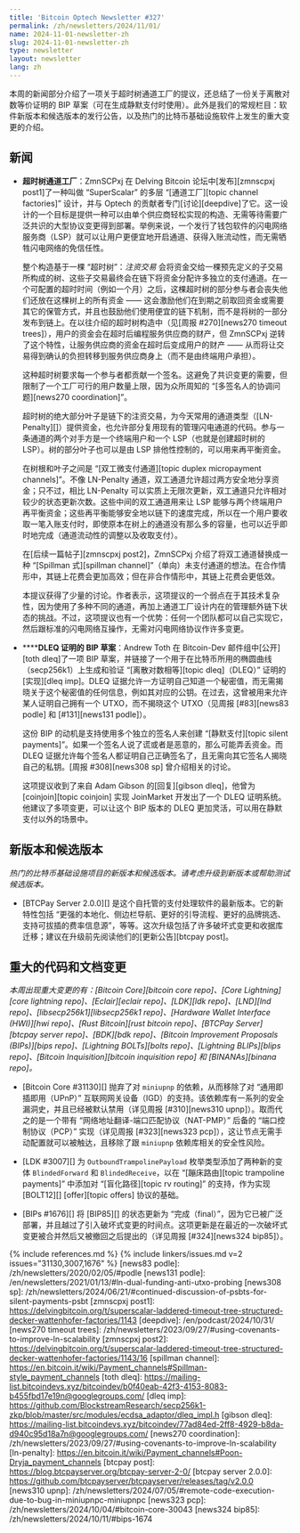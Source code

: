 ```yaml
---
title: 'Bitcoin Optech Newsletter #327'
permalink: /zh/newsletters/2024/11/01/
name: 2024-11-01-newsletter-zh
slug: 2024-11-01-newsletter-zh
type: newsletter
layout: newsletter
lang: zh
---
```


本周的新闻部分介绍了一项关于超时树通道工厂的提议，还总结了一份关于离散对数等价证明的 BIP 草案（可在生成静默支付时使用）。此外是我们的常规栏目：软件新版本和候选版本的发行公告，以及热门的比特币基础设施软件上发生的重大变更的介绍。

## 新闻

- **<!--timeout-tree-channel-factories-->超时树通道工厂**：ZmnSCPxj 在 Delving Bitcoin 论坛中[发布][zmnscpxj post1]了一种叫做 “SuperScalar” 的多层 “[通道工厂][topic channel factories]” 设计，并与 Optech 的贡献者专门[讨论][deepdive]了它。这一设计的一个目标是提供一种可以由单个供应商轻松实现的构造、无需等待需要广泛共识的大型协议变更得到部署。举例来说，一个发行了钱包软件的闪电网络服务商（LSP）就可以让用户更便宜地开启通道、获得入账流动性，而无需牺牲闪电网络的免信任性。

  整个构造基于一棵 “超时树”：*注资交易* 会将资金交给一棵预先定义的子交易所构成的树、这些子交易最终会在链下将资金分配许多独立的支付通道。在一个可配置的超时时间（例如一个月）之后，这棵超时树的部分参与者会丧失他们还放在这棵树上的所有资金 —— 这会激励他们在到期之前取回资金或需要其它的保管方式，并且也鼓励他们使用便宜的链下机制，而不是将树的一部分发布到链上。在以往介绍的超时树构造中（见[周报 #270][news270 timeout trees]），用户的资金会在超时后编程服务供应商的财产，但 ZmnSCPxj 逆转了这个特性，让服务供应商的资金在超时后变成用户的财产 —— 从而将让交易得到确认的负担转移到服务供应商身上（而不是由终端用户承担）。

  这种超时树要求每一个参与者都贡献一个签名。这避免了共识变更的需要，但限制了一个工厂可行的用户数量上限，因为众所周知的 “[多签名人的协调问题][news270 coordination]”。

  超时树的绝大部分叶子是链下的注资交易，为今天常用的通道类型（[LN-Penalty][]）提供资金，也允许部分复用现有的管理闪电通道的代码。参与一条通道的两个对手方是一个终端用户和一个 LSP（也就是创建超时树的 LSP）。树的部分叶子也可以是由 LSP 排他性控制的，可以用来再平衡资金。

  在树根和叶子之间是 “[双工微支付通道][topic duplex micropayment channels]”。不像 LN-Penalty 通道，双工通道允许超过两方安全地分享资金；只不过，相比 LN-Penalty 可以实质上无限次更新，双工通道只允许相对较少的状态更新次数。这些中间的双工通道用来让 LSP 能够与两个终端用户再平衡资金；这些再平衡能够安全地以链下的速度完成，所以在一个用户要收取一笔入账支付时，即使原本在树上的通道没有那么多的容量，也可以近乎即时地完成（通道流动性的调整以及收取支付）。

  在[后续一篇帖子][zmnscpxj post2]，ZmnSCPxj 介绍了将双工通道替换成一种 “[Spillman 式][spillman channel]”（单向）未支付通道的想法。在合作情形中，其链上花费会更加高效；但在非合作情形中，其链上花费会更低效。

  本提议获得了少量的讨论。作者表示，这项提议的一个弱点在于其技术复杂性，因为使用了多种不同的通道，再加上通道工厂设计内在的管理额外链下状态的挑战。不过，这项提议也有一个优势：任何一个团队都可以自己实现它，然后跟标准的闪电网络互操作，无需对闪电网络协议作许多变更。

- **<!--draft-bip-for-dleq-proofs-->****DLEQ 证明的 BIP 草案**：Andrew Toth 在 Bitcoin-Dev 邮件组中[公开][toth dleq]了一项 BIP 草案，并链接了一个用于在比特币所用的椭圆曲线（secp256k1）上生成和验证 “[离散对数相等][topic dleq]（DLEQ）” 证明的[实现][dleq imp]。DLEQ 证据允许一方证明自己知道一个秘密值，而无需揭晓关于这个秘密值的任何信息，例如其对应的公钥。在过去，这曾被用来允许某人证明自己拥有一个 UTXO，而不揭晓这个 UTXO（见周报 [#83][news83 podle] 和 [#131][news131 podle]）。

  这份 BIP 的动机是支持使用多个独立的签名人来创建 “[静默支付][topic silent payments]”。如果一个签名人说了谎或者是恶意的，那么可能弄丢资金。而 DLEQ 证据允许每个签名人都证明自己正确签名了，且无需向其它签名人揭晓自己的私钥。[周报 #308][news308 sp] 曾介绍相关的讨论。

  这项提议收到了来自 Adam Gibson 的[回复][gibson dleq]，他曾为 [coinjoin][topic coinjoin] 实现 JoinMarket 开发出了一个 DLEQ 证明系统。他建议了多项变更，可以让这个 BIP 版本的 DLEQ 更加灵活，可以用在静默支付以外的场景中。

## 新版本和候选版本

*热门的比特币基础设施项目的新版本和候选版本。请考虑升级到新版本或帮助测试候选版本。*

- [BTCPay Server 2.0.0][] 是这个自托管的支付处理软件的最新版本。它的新特性包括 “更强的本地化、侧边栏导航、更好的引导流程、更好的品牌挑选、支持可拔插的费率信息源”，等等。这次升级包括了许多破坏式变更和收据库迁移；建议在升级前先阅读他们的[更新公告][btcpay post]。

## 重大的代码和文档变更

*本周出现重大变更的有：[Bitcoin Core][bitcoin core repo]、[Core Lightning][core lightning repo]、[Eclair][eclair repo]、[LDK][ldk repo]、[LND][lnd repo]、[libsecp256k1][libsecp256k1 repo]、[Hardware Wallet Interface (HWI)][hwi repo]、[Rust Bitcoin][rust bitcoin repo]、[BTCPay Server][btcpay server repo]、[BDK][bdk repo]、[Bitcoin Improvement Proposals (BIPs)][bips repo]、[Lightning BOLTs][bolts repo]、[Lightning BLIPs][blips repo]、[Bitcoin Inquisition][bitcoin inquisition repo] 和 [BINANAs][binana repo]。*

- [Bitcoin Core #31130][] 抛弃了对 `miniupnp` 的依赖，从而移除了对 “通用即插即用（UPnP）” 互联网网关设备（IGD）的支持。该依赖库有一系列的安全漏洞史，并且已经被默认禁用（详见周报 [#310][news310 upnp]）。取而代之的是一个带有 “网络地址翻译-端口匹配协议（NAT-PMP）” 后备的 “端口控制协议（PCP）” 实现（详见周报 [#323][news323 pcp]），这让节点无需手动配置就可以被触达，且移除了跟 `miniupnp` 依赖库相关的安全性风险。

- [LDK #3007][] 为 `OutboundTrampolinePayload` 枚举类型添加了两种新的变体 `BlindedForward` 和 `BlindedReceive`，以在 “[蹦床路由][topic trampoline payments]” 中添加对 “[盲化路径][topic rv routing]” 的支持，作为实现 [BOLT12][] [offer][topic offers] 协议的基础。

- [BIPs #1676][] 将 [BIP85][] 的状态更新为 “完成（final）”，因为它已被广泛部署，并且越过了引入破坏式变更的时间点。这项更新是在最近的一次破坏式变更被合并然后又被撤回之后提出的（详见周报 [#324][news324 bip85]）。

{% include references.md %}
{% include linkers/issues.md v=2 issues="31130,3007,1676" %}
[news83 podle]: /zh/newsletters/2020/02/05/#podle
[news131 podle]: /en/newsletters/2021/01/13/#ln-dual-funding-anti-utxo-probing
[news308 sp]: /zh/newsletters/2024/06/21/#continued-discussion-of-psbts-for-silent-payments-psbt
[zmnscpxj post1]: https://delvingbitcoin.org/t/superscalar-laddered-timeout-tree-structured-decker-wattenhofer-factories/1143
[deepdive]: /en/podcast/2024/10/31/
[news270 timeout trees]: /zh/newsletters/2023/09/27/#using-covenants-to-improve-ln-scalability
[zmnscpxj post2]: https://delvingbitcoin.org/t/superscalar-laddered-timeout-tree-structured-decker-wattenhofer-factories/1143/16
[spillman channel]: https://en.bitcoin.it/wiki/Payment_channels#Spillman-style_payment_channels
[toth dleq]: https://mailing-list.bitcoindevs.xyz/bitcoindev/b0f40eab-42f3-4153-8083-b455fbd17e19n@googlegroups.com/
[dleq imp]: https://github.com/BlockstreamResearch/secp256k1-zkp/blob/master/src/modules/ecdsa_adaptor/dleq_impl.h
[gibson dleq]: https://mailing-list.bitcoindevs.xyz/bitcoindev/77ad84ed-2ff8-4929-b8da-d940c95d18a7n@googlegroups.com/
[news270 coordination]: /zh/newsletters/2023/09/27/#using-covenants-to-improve-ln-scalability
[ln-penalty]: https://en.bitcoin.it/wiki/Payment_channels#Poon-Dryja_payment_channels
[btcpay post]: https://blog.btcpayserver.org/btcpay-server-2-0/
[btcpay server 2.0.0]: https://github.com/btcpayserver/btcpayserver/releases/tag/v2.0.0
[news310 upnp]: /zh/newsletters/2024/07/05/#remote-code-execution-due-to-bug-in-miniupnpc-miniupnpc
[news323 pcp]: /zh/newsletters/2024/10/04/#bitcoin-core-30043
[news324 bip85]: /zh/newsletters/2024/10/11/#bips-1674
